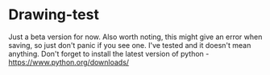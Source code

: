 # Drawing-test
Just a beta version for now.
Also worth noting, this might give an error when saving, so just don't panic if you see one. I've tested and it doesn't mean anything.
Don't forget to install the latest version of python - https://www.python.org/downloads/
